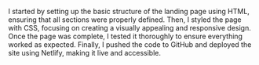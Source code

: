 I started by setting up the basic structure of the landing page using HTML, ensuring that all sections were properly defined. Then, I styled the page with CSS, focusing on creating a visually appealing and responsive design. Once the page was complete, I tested it thoroughly to ensure everything worked as expected. Finally, I pushed the code to GitHub and deployed the site using Netlify, making it live and accessible.
